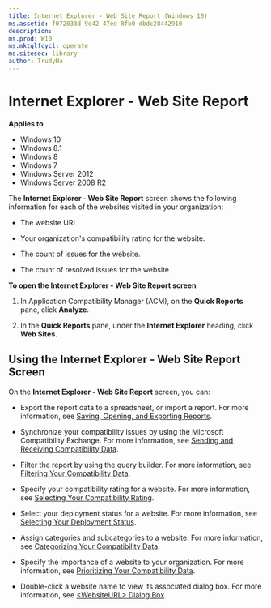 ```yaml
---
title: Internet Explorer - Web Site Report (Windows 10)
ms.assetid: f072033d-9d42-47ed-8fb0-dbdc28442910
description: 
ms.prod: W10
ms.mktglfcycl: operate
ms.sitesec: library
author: TrudyHa
---
```


# Internet Explorer - Web Site Report


**Applies to**

-   Windows 10
-   Windows 8.1
-   Windows 8
-   Windows 7
-   Windows Server 2012
-   Windows Server 2008 R2

The **Internet Explorer - Web Site Report** screen shows the following information for each of the websites visited in your organization:

-   The website URL.

-   Your organization's compatibility rating for the website.

-   The count of issues for the website.

-   The count of resolved issues for the website.

**To open the Internet Explorer - Web Site Report screen**

1.  In Application Compatibility Manager (ACM), on the **Quick Reports** pane, click **Analyze**.

2.  In the **Quick Reports** pane, under the **Internet Explorer** heading, click **Web Sites**.

## Using the Internet Explorer - Web Site Report Screen


On the **Internet Explorer - Web Site Report** screen, you can:

-   Export the report data to a spreadsheet, or import a report. For more information, see [Saving, Opening, and Exporting Reports](saving-opening-and-exporting-reports.md).

-   Synchronize your compatibility issues by using the Microsoft Compatibility Exchange. For more information, see [Sending and Receiving Compatibility Data](sending-and-receiving-compatibility-data.md).

-   Filter the report by using the query builder. For more information, see [Filtering Your Compatibility Data](filtering-your-compatibility-data.md).

-   Specify your compatibility rating for a website. For more information, see [Selecting Your Compatibility Rating](selecting-your-compatibility-rating.md).

-   Select your deployment status for a website. For more information, see [Selecting Your Deployment Status](selecting-your-deployment-status.md).

-   Assign categories and subcategories to a website. For more information, see [Categorizing Your Compatibility Data](categorizing-your-compatibility-data.md).

-   Specify the importance of a website to your organization. For more information, see [Prioritizing Your Compatibility Data](prioritizing-your-compatibility-data.md).

-   Double-click a website name to view its associated dialog box. For more information, see [&lt;WebsiteURL&gt; Dialog Box](websiteurl-dialog-box.md).

 

 





